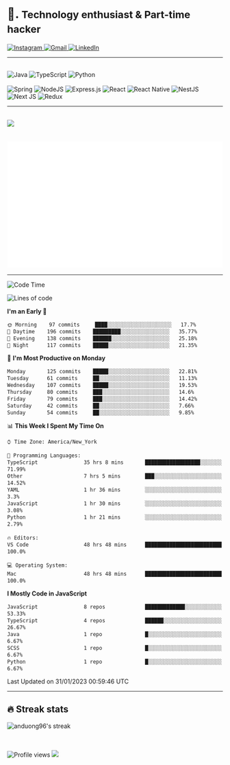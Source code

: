 <div align="left">
  <h1>👋. <small>Technology enthusiast & Part-time hacker</small></h1>

  <a href="https://www.instagram.com/ahdng">
    <img alt="Instagram" src="https://img.shields.io/badge/ahdng-%23E4405F.svg?style=for-the-badge&logo=Instagram&logoColor=white"/>
  </a>
  <a href="mailto:an.duongx@gmail.com">
    <img alt="Gmail" src="https://img.shields.io/badge/Gmail-D14836?style=for-the-badge&logo=gmail&logoColor=white" />
  </a>
  <a href="https://www.linkedin.com/in/ahdng">
    <img alt="LinkedIn" src="https://img.shields.io/badge/linkedin-%230077B5.svg?style=for-the-badge&logo=linkedin&logoColor=white"/>
  </a>

  <br/>
  <hr />
  <br/>

  <img alt="Java" src="https://img.shields.io/badge/java-%23ED8B00.svg?style=for-the-badge&logo=java&logoColor=white"/>
  <img alt="TypeScript" src="https://img.shields.io/badge/typescript-%23007ACC.svg?style=for-the-badge&logo=typescript&logoColor=white"/>
  <img alt="Python" src="https://img.shields.io/badge/python-%2314354C.svg?style=for-the-badge&logo=python&logoColor=white"/>

  <br />
  <br />
  <img alt="Spring" src="https://img.shields.io/badge/spring-%236DB33F.svg?style=for-the-badge&logo=spring&logoColor=white"/>
  <img alt="NodeJS" src="https://img.shields.io/badge/node.js-%2343853D.svg?style=for-the-badge&logo=node-dot-js&logoColor=white"/>
  <img alt="Express.js" src="https://img.shields.io/badge/express.js-%23404d59.svg?style=for-the-badge&logo=express&logoColor=%2361DAFB"/>
  <img alt="React" src="https://img.shields.io/badge/react-%2320232a.svg?style=for-the-badge&logo=react&logoColor=%2361DAFB"/>
  <img alt="React Native" src="https://img.shields.io/badge/react_native-%2320232a.svg?style=for-the-badge&logo=react&logoColor=%2361DAFB"/>
  <img alt="NestJS" src="https://img.shields.io/badge/nestjs-%23E0234E.svg?style=for-the-badge&logo=nestjs&logoColor=white" />
  <img alt="Next JS" src="https://img.shields.io/badge/nextjs-%23000000.svg?style=for-the-badge&logo=next.js&logoColor=white"/>
  <img alt="Redux" src="https://img.shields.io/badge/redux-%23593d88.svg?style=for-the-badge&logo=redux&logoColor=white"/>

  <br/>
  <hr />
  <br/>
  <img src="https://github-profile-trophy.vercel.app/?username=anduong96&theme=onedark" />
  <br/>
  <br/>

  ![Stats Overview](https://raw.githubusercontent.com/anduong96/github-stats-transparent/output/generated/overview.svg)

  <hr />
  
  <!--START_SECTION:waka-->
![Code Time](http://img.shields.io/badge/Code%20Time-3%2C569%20hrs%2033%20mins-blue)

![Lines of code](https://img.shields.io/badge/From%20Hello%20World%20I%27ve%20Written-95%20Thousand%20lines%20of%20code-blue)

**I'm an Early 🐤** 

```text
🌞 Morning    97 commits     ████░░░░░░░░░░░░░░░░░░░░░   17.7% 
🌆 Daytime    196 commits    █████████░░░░░░░░░░░░░░░░   35.77% 
🌃 Evening    138 commits    ██████░░░░░░░░░░░░░░░░░░░   25.18% 
🌙 Night      117 commits    █████░░░░░░░░░░░░░░░░░░░░   21.35%

```
📅 **I'm Most Productive on Monday** 

```text
Monday       125 commits    █████░░░░░░░░░░░░░░░░░░░░   22.81% 
Tuesday      61 commits     ██░░░░░░░░░░░░░░░░░░░░░░░   11.13% 
Wednesday    107 commits    █████░░░░░░░░░░░░░░░░░░░░   19.53% 
Thursday     80 commits     ███░░░░░░░░░░░░░░░░░░░░░░   14.6% 
Friday       79 commits     ███░░░░░░░░░░░░░░░░░░░░░░   14.42% 
Saturday     42 commits     ██░░░░░░░░░░░░░░░░░░░░░░░   7.66% 
Sunday       54 commits     ██░░░░░░░░░░░░░░░░░░░░░░░   9.85%

```


📊 **This Week I Spent My Time On** 

```text
⌚︎ Time Zone: America/New_York

💬 Programming Languages: 
TypeScript               35 hrs 8 mins       ██████████████████░░░░░░░   71.99% 
Other                    7 hrs 5 mins        ███░░░░░░░░░░░░░░░░░░░░░░   14.52% 
YAML                     1 hr 36 mins        ░░░░░░░░░░░░░░░░░░░░░░░░░   3.3% 
JavaScript               1 hr 30 mins        ░░░░░░░░░░░░░░░░░░░░░░░░░   3.08% 
Python                   1 hr 21 mins        ░░░░░░░░░░░░░░░░░░░░░░░░░   2.79%

🔥 Editors: 
VS Code                  48 hrs 48 mins      █████████████████████████   100.0%

💻 Operating System: 
Mac                      48 hrs 48 mins      █████████████████████████   100.0%

```

**I Mostly Code in JavaScript** 

```text
JavaScript               8 repos             █████████████░░░░░░░░░░░░   53.33% 
TypeScript               4 repos             ██████░░░░░░░░░░░░░░░░░░░   26.67% 
Java                     1 repo              █░░░░░░░░░░░░░░░░░░░░░░░░   6.67% 
SCSS                     1 repo              █░░░░░░░░░░░░░░░░░░░░░░░░   6.67% 
Python                   1 repo              █░░░░░░░░░░░░░░░░░░░░░░░░   6.67%

```



 Last Updated on 31/01/2023 00:59:46 UTC
<!--END_SECTION:waka-->
  
  <hr />

  <h2>🔥 Streak stats</h2>
  <img alt="anduong96's streak" src="https://github-readme-streak-stats.herokuapp.com/?user=anduong96&theme=monokai-metallian&hide_border=true"/>
</div>
<br/>
<br/>

![Profile views](https://gpvc.arturio.dev/anduong96)
![](https://hit.yhype.me/github/profile?user_id=13195989)
